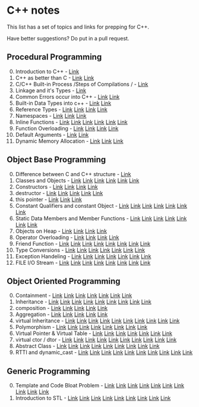 C++ notes
=============
This list has a set of topics and links for prepping for C++.

Have better suggestions? Do put in a pull request.

Procedural Programming
-------
0. Introduction to C++ - [Link](http://www.doc.ic.ac.uk/~wjk/C++Intro/RobMillerL1.html#S1-2)  
0. C++ as better than C - [Link](http://www1.gantep.edu.tr/~bingul/seminar/c_vs_c++/c_vs_c++.pdf)  [Link](https://en.wikipedia.org/wiki/C%2B%2B)  
0. C/C++ Built-in Process /Steps of Compilations / - [Link](http://faculty.ycp.edu/~dhovemey/spring2011/cs320/lecture/lecture27.html)  
0. Linkage and it's Types - [Link](http://msdn.microsoft.com/en-us/library/0yw6at8e.aspx)  
0. Common Errors occur into C++ - [Link](http://ace.cs.ohiou.edu/new_users/error.html)  [Link](https://sites.google.com/site/techmasters03/c-programming/debug-common-errors-in-c-c)  
0. Built-in Data Types into c++ - [Link](http://www.programming-core.com/2012/03/c-data-types.html)  [Link](http://msdn.microsoft.com/en-us/library/s3f49ktz(v=vs.71).aspx)  
0. Reference Types - [Link](http://stackoverflow.com/questions/57483/what-are-the-differences-between-pointer-variable-and-reference-variable-in-c)  [Link](http://www.cplusplus.com/articles/ENywvCM9/)  [Link](http://www.informit.com/articles/article.aspx?p=1875237)  [Link](http://www.cprogramming.com/tutorial/references.html)  
0. Namespaces - [Link](http://artins.org/ben/software/mactechgrp-artin-cpp-namespaces.pdf)  [Link](http://msdn.microsoft.com/en-IN/library/5cb46ksf.aspx)  [Link](http://publib.boulder.ibm.com/infocenter/lnxpcomp/v8v101/index.jsp?topic=%2Fcom.ibm.xlcpp8l.doc%2Flanguage%2Fref%2Funnamed_namespaces.htm)  
0. Inline Functions - [Link](http://www.glenmccl.com/bett_007.htm)  [Link](http://yosefk.com/c++fqa/inline.html)  [Link](http://www.byte-notes.com/inline-function-advantages)  [Link](http://www.programmerinterview.com/index.php/c-cplusplus/inline-vs-macro/)  [Link](http://www.codeproject.com/Questions/491952/InlineplusfunctionsplusC-2b-2b)  [Link](http://www.learncpp.com/cpp-tutorial/75-inline-functions/)  
0. Function Overloading - [Link](http://en.wikipedia.org/wiki/Function_overloading)  [Link](http://www.learncpp.com/cpp-tutorial/76-function-overloading/)  [Link](http://msdn.microsoft.com/en-IN/library/5dhe1hce(v=vs.80).aspx)  [Link](http://www.functionx.com/cppcli/functions/Lesson02b.htm)  
0. Default Arguments - [Link](http://msdn.microsoft.com/en-IN/library/91563f79(v=vs.71).aspx)  [Link](http://en.wikipedia.org/wiki/Default_argument)  
0. Dynamic Memory Allocation - [Link](http://www.cplusplus.com/doc/tutorial/dynamic/)  [Link](http://www.tutorialspoint.com/cplusplus/cpp_dynamic_memory.htm)  [Link](http://www.cs.wustl.edu/~schmidt/PDF/C++-mem-mgnt4.pdf)  

Object Base Programming
-------
0. Difference between C and C++ structure - [Link](http://www.durofy.com/programming/10-major-differences-between-c-and-c/)  
0. Classes and Objects - [Link](http://pages.cs.wisc.edu/~hasti/cs368/CppTutorial/NOTES/CLASSES-INTRO.html)  [Link](http://msdn.microsoft.com/en-IN/library/w5c4hyx3.aspx)  [Link](http://www.tutorialspoint.com/cplusplus/cpp_classes_objects.htm)  [Link](http://www.cplusplus.com/doc/tutorial/classes/)  [Link](http://www.objs.com/x3h7/cplus.htm)  [Link](http://msdn.microsoft.com/en-IN/library/f1h35k32(v=vs.71).aspx)  
0. Constructors - [Link](http://ecomputernotes.com/cpp/classes-in-c/what-is-constructors-type-of-constructors)  [Link](http://www.codeproject.com/Articles/290693/Static-Constructor-in-Cplusplus)  [Link](http://msdn.microsoft.com/en-us/library/s16xw1a8.aspx)  [Link](http://www.mycplus.com/tutorials/cplusplus-programming-tutorials/constructors/)  
0. destructor - [Link](http://www.cplusplus.com/forum/beginner/32104/)  [Link](http://en.wikipedia.org/wiki/Destructor_(computer_programming))  [Link](http://msdn.microsoft.com/en-IN/library/6t4fe76c(v=vs.80).aspx)  [Link](http://stackoverflow.com/questions/461203/when-to-use-virtual-destructors)  [Link](http://www.programmerinterview.com/index.php/c-cplusplus/virtual-destructors/)  
0. this pointer - [Link](http://www.geeksforgeeks.org/this-pointer-in-c/)  [Link](http://www.learncpp.com/cpp-tutorial/87-the-hidden-this-pointer/)  [Link](http://msdn.microsoft.com/en-us/library/y0dddwwd(v=vs.80).aspx)  
0. Constant Qualifiers and constant Object - [Link](http://en.wikipedia.org/wiki/Const-correctness)  [Link](http://carlo17.home.xs4all.nl/cpp/const.qualifier.html)  [Link](http://c2.com/cgi/wiki?ConstQualifier)  [Link](http://msdn.microsoft.com/en-IN/library/888bfst6(v=vs.80).aspx)  [Link](http://msdn.microsoft.com/en-IN/library/bz6at95h(v=vs.80).aspx)  [Link](http://forums.devshed.com/c-programming-42/passing-const-as-this-argument-of-discards-qualifiers-381592.html)  [Link](http://www.possibility.com/Cpp/const.html)  
0. Static Data Members and Member Functions - [Link](http://oopweb.com/CPP/Documents/CPPAnnotations/Volume/cplusplus10.html)  [Link](http://msdn.microsoft.com/en-IN/library/b1b5y48f(v=vs.80).aspx)  [Link](http://newtonapples.com/static-data-members-member-functions-in-cpp/)  [Link](http://www.parashift.com/c++-faq/static-init-order-on-first-use-members.html)  [Link](http://www.tutorialspoint.com/cplusplus/cpp_static_members.htm)  [Link](http://www.linuxtopia.org/online_books/programming_books/thinking_in_c++/Chapter10_021.html)  [Link](http://www.cs.earlham.edu/~jrogers/classes/C++/cplusplus09.html)  
0. Objects on Heap - [Link](http://www-numi.fnal.gov/computing/minossoft/releases/R2.2/WebDocs/Companion/first_steps/stack_and_heap.html)  [Link](http://stackoverflow.com/questions/1598397/array-of-objects-on-stack-and-heap)  [Link](http://stackoverflow.com/questions/10157122/object-creation-on-the-stack-heap)  [Link](http://stackoverflow.com/questions/10157122/object-creation-on-the-stack-heap)  
0. Operator Overloading - [Link](http://www.cplusplus.com/doc/tutorial/classes2/)  [Link](http://courses.cms.caltech.edu/cs11/material/cpp/donnie/cpp-ops.html)  [Link](http://msdn.microsoft.com/en-IN/library/5tk49fh2(v=vs.80).aspx)  [Link](http://www.learncpp.com/cpp-tutorial/98-overloading-the-subscript-operator/)  
0. Friend Function - [Link](http://msdn.microsoft.com/en-us/library/h2x4fzdz(v=vs.80).aspx)  [Link](http://www.cplusplus.com/doc/tutorial/inheritance/)  [Link](http://www.cprogramming.com/tutorial/friends.html)  [Link](http://www.exforsys.com/tutorials/c-plus-plus/c-plus-plus-friend-functions.html)  [Link](http://www.codingunit.com/cplusplus-tutorial-friend-function-and-friend-class)  [Link](http://www.learncpp.com/cpp-tutorial/813-friend-functions-and-classes/)  [Link](http://www.tutorialspoint.com/cplusplus/cpp_friend_functions.htm)  [Link](http://www.programiz.com/cpp-programming/friend-function-class)  
0. Type Conversions - [Link](http://www.doc.ic.ac.uk/lab/cplus/c++.rules/chap13.html)  [Link](http://www.cplusplus.com/doc/tutorial/typecasting/)  [Link](http://en.wikipedia.org/wiki/Type_conversion)  [Link](http://msdn.microsoft.com/en-us/library/hh279667.aspx)  [Link](http://msdn.microsoft.com/en-IN/library/0t2cwh7y(v=vs.80).aspx)  [Link](http://www.geeksforgeeks.org/catch-block-and-type-conversion-in-c/)  [Link](http://schashr.wordpress.com/c-advanced-concepts/)  
0. Exception Handeling - [Link](http://www.cplusplus.com/doc/tutorial/exceptions/)  [Link](http://www.tutorialspoint.com/cplusplus/cpp_exceptions_handling.htm)  [Link](http://msdn.microsoft.com/en-us/library/4t3saedz.aspx)  [Link](http://www.functionx.com/cpp/Lesson18.htm)  [Link](http://www.learncpp.com/cpp-tutorial/152-basic-exception-handling/)  [Link](http://www.tenouk.com/download/pdf/Module21.pdf)  [Link](http://msdn.microsoft.com/en-us/library/vstudio/hh279678.aspx)  
0. FILE I/O Stream - [Link](http://www.cplusplus.com/doc/tutorial/files/)  [Link](http://www.cs.hmc.edu/~geoff/classes/hmc.cs070.200109/notes/io.html)  [Link](http://www.cs.rochester.edu/~nelson/courses/csc_173/review/CppFileIo.html)  [Link](http://courses.cs.vt.edu/cs2604/fall02/binio.html)  [Link](http://www.compsci.hunter.cuny.edu/~sweiss/resources/fileIO.pdf)  [Link](http://courses.cs.vt.edu/cs1044/Notes/C04.IO.pdf)  [Link](http://pages.cs.wisc.edu/~hasti/cs368/CppTutorial/NOTES/IO.html)  [Link](http://www.umich.edu/~eecs381/handouts/filestreams.pdf)  

Object Oriented Programming
-------
0. Containment - [Link](http://www.cplusplus.com/forum/general/42852/)  [Link](https://sites.google.com/site/gbswebportfolio/projects/c-composition-example)  [Link](http://www.learncpp.com/cpp-tutorial/102-composition/)  [Link](http://en.wikipedia.org/wiki/Object_composition)  [Link](http://en.wikipedia.org/wiki/Composition_over_inheritance)  [Link](http://www.codeguru.com/cpp/com-tech/atl/article.php/c3579/Containment-and-Aggregation.htm)  [Link](http://www.go4expert.com/articles/association-aggregation-composition-t17264/)  
0. Inheritance - [Link](http://www.cplusplus.com/doc/tutorial/inheritance/)  [Link](http://en.wikipedia.org/wiki/Virtual_inheritance)  [Link](http://en.wikibooks.org/wiki/C%2B%2B_Programming/Classes/Inheritance)  [Link](http://ecomputernotes.com/cpp/inheritance/what-is-inheritance-type-of-inheritance)  [Link](http://www.cs.ust.hk/~dekai/library/ECKEL_Bruce/TICPP-2nd-ed-Vol-one/TICPP-2nd-ed-Vol-one-html/Chapter14.html)  [Link](http://max.berger.name/teaching/s06/ch13.jsp)  [Link](http://www.tutorialspoint.com/cplusplus/cpp_inheritance.htm)  [Link](http://www.csse.monash.edu.au/~jonmc/CSE2305/Topics/05.09.Inheritance/html/text.html)  [Link](http://nccastaff.bmth.ac.uk/hncharif/CA1/lecture4.pdf)  
0. composition - [Link](http://www.functionx.com/cpp/Lesson27.htm)  [Link](http://www.learncpp.com/cpp-tutorial/102-composition/)  [Link](http://www.cs.ust.hk/~dekai/library/ECKEL_Bruce/TICPP-2nd-ed-Vol-one/TICPP-2nd-ed-Vol-one-html/Chapter14.html)  [Link](http://www.artima.com/designtechniques/compoinhP.html)  [Link](http://javapapers.com/oops/association-aggregation-composition-abstraction-generalization-realization-dependency/)  
0. Aggregation - [Link](http://www.codeproject.com/Articles/17455/Aggregation-explained)  [Link](http://dos.iitm.ac.in/OOSD_Material/Basic%20Concepts/Basic%20Concepts%20Of%20OO/aggregation.htm)  [Link](http://bcaq.blogspot.in/2013/02/what-is-object-aggregation-explain.html)  [Link](http://people.cs.vt.edu/~kafura/cs2704/aggregation.html)  [Link](http://msdn.microsoft.com/en-us/library/gg663540.aspx)  
0. virtual Inheritance - [Link](http://www.cprogramming.com/tutorial/virtual_inheritance.html)  [Link](http://www.parashift.com/c++-faq/multiple-inheritance.html)  [Link](http://yosefk.com/c++fqa/inheritance-multiple.html)  [Link](http://www.cplusplus.com/forum/general/1420/)  [Link](http://stackoverflow.com/questions/5910301/what-is-virtual-inheritance-in-c)  [Link](http://blog.emptycrate.com/node/425)  [Link](http://www.cplusplus.com/forum/general/18032/)  [Link](http://www.cs.rit.edu/~mjh/docs/c++-faq/multiple-inheritance.html)  [Link](http://www.learncpp.com/cpp-tutorial/118-virtual-base-classes/)  [Link](http://it.toolbox.com/wiki/index.php/What_is_virtual_inheritance_and_how_is_it_used%3F)  
0. Polymorphism - [Link](http://www.tutorialspoint.com/cplusplus/cpp_polymorphism.htm)  [Link](http://www.cs.bu.edu/teaching/cpp/polymorphism/intro/)  [Link](http://www.cplusplus.com/doc/tutorial/polymorphism/)  [Link](http://www.catonmat.net/blog/cpp-polymorphism/)  [Link](http://vapvarun.com/study/softE/mcgraw%20hill%20-%20oop%20demystified/8170final/lib0025.html)  [Link](http://www.fayewilliams.com/2011/07/27/polymorphism-example-in-c/)  [Link](http://stackoverflow.com/questions/9147521/can-someone-explain-the-benefits-of-polymorphism)  [Link](http://easycplusplus.com/cpp/cpptutorial30a.html)  
0. Virtual Pointer & Virtual Table - [Link](http://www.phpcompiler.org/articles/virtualinheritance.html)  [Link](http://www.dreamincode.net/forums/topic/45816-detail-about-how-vptr-and-virtual-table-works/)  [Link](http://www.programmerinterview.com/index.php/c-cplusplus/how-vtables-work/)  [Link](http://www.eventhelix.com/realtimemantra/basics/comparingcppandcperformance2.htm#.UYuHzLVTAZw)  [Link](http://www.daniweb.com/software-development/cpp/threads/113056/detail-about-how-vptr-and-virtual-table-works)  [Link](http://stackoverflow.com/questions/5868431/what-is-the-structure-of-virtual-tables-in-c)  [Link](http://social.msdn.microsoft.com/forums/en-US/vclanguage/thread/6ca78113-4a0e-497a-b17c-117dc46a838d)  
0. virtual ctor / dtor - [Link](http://www.cplusplus.com/forum/beginner/60561/)  [Link](http://gcc.gnu.org/onlinedocs/gcc/C_002b_002b-Dialect-Options.html)  [Link](http://stackoverflow.com/questions/14184341/c-constructor-destructor-inheritance)  [Link](http://stackoverflow.com/questions/461203/when-to-use-virtual-destructors)  [Link](http://www.gotw.ca/gotw/031.htm)  [Link](http://msdn.microsoft.com/en-us/magazine/cc163897.aspx)  [Link](http://www.stroustrup.com/bs_faq2.html)  [Link](http://www.artima.com/cppsource/nevercall.html)  [Link](http://www.parashift.com/c++-faq/virtual-functions.html)  [Link](https://www.securecoding.cert.org/confluence/display/java/MET05-J.+Ensure+that+constructors+do+not+call+overridable+methods)  
0. Abstract Class - [Link](http://msdn.microsoft.com/en-us/library/c8whxhf1.aspx)  [Link](http://en.wikibooks.org/wiki/C%2B%2B_Programming/Classes/Abstract_Classes/Pure_Abstract_Classes)  [Link](http://login2win.blogspot.in/2008/05/c-abstract-base-class.html)  [Link](http://www.devx.com/tips/Tip/25056)  [Link](http://www.functionx.com/cppcli/examples/abstractclass.htm)  [Link](http://www.codingunit.com/cplusplus-tutorial-polymorphism-and-abstract-base-class)  [Link](http://en.wikibooks.org/wiki/C%2B%2B_Programming/Classes/Abstract_Classes/Pure_Abstract_Classes)  [Link](http://herbert.the-little-red-haired-girl.org/en/prgmsc2/docs/part2e.pdf)  [Link](http://www.objectmentor.com/resources/articles/abcpvf.pdf)  
0. RTTI and dynamic_cast - [Link](http://en.wikipedia.org/wiki/Run-time_type_information)  [Link](http://www.codingunit.com/cplusplus-tutorial-typecasting-part-2-rtti-dynamic_cast-typeid-and-type_info)  [Link](http://en.wikibooks.org/wiki/C%2B%2B_Programming/RTTI)  [Link](http://www.bogotobogo.com/cplusplus/dynamic_cast.php)  [Link](http://www.tenouk.com/download/pdf/Module22.pdf)  [Link](http://mindless-area.blogspot.in/2013/01/reimplementation-of-dynamiccast-in-c.html)  [Link](http://msdn.microsoft.com/en-IN/library/b2ay8610.aspx)  [Link](http://stdcxx.apache.org/doc/stdlibug/38-5.html)  [Link](http://www.two-sdg.demon.co.uk/curbralan/papers/RTTI.html)  [Link](http://www.scribd.com/doc/7182915/rtti)  

Generic Programming
-------
0. Template and Code Bloat Problem - [Link](http://www.cplusplus.com/doc/tutorial/templates/)  [Link](http://en.wikipedia.org/wiki/Template_(C%2B%2B))  [Link](http://ultra.sdk.free.fr/docs/DxO/C++%20Templates%20The%20Complete%20Guide.pdf)  [Link](http://www.programmerinterview.com/index.php/c-cplusplus/function-templates-in-c-example/)  [Link](http://msdn.microsoft.com/en-IN/library/y097fkab.aspx)  [Link](https://sites.google.com/site/assignmentssolved/mca/semester2/mc0066/19)  [Link](http://www.codersource.net/C/CTutorialonTemplates/CClassTemplates.aspx)  [Link](http://www.codeproject.com/Articles/257589/An-Idiots-Guide-to-Cplusplus-Templates-Part-1)  [Link](http://www.tutorialspoint.com/cplusplus/cpp_templates.htm)  [Link](http://www.codeproject.com/Articles/268849/An-Idiots-Guide-to-Cplusplus-Templates-Part-2)  
0. Introduction to STL - [Link](http://www.tenouk.com/Module24.html)  [Link](http://www.eng.cam.ac.uk/help/tpl/talks/C++.html)  [Link](http://www.sgi.com/tech/stl/stl_introduction.html)  [Link](http://en.kioskea.net/faq/29227-introduction-to-stl-standard-template-library-in-c)  [Link](http://cs.stmarys.ca/~porter/csc/ref/stl/tutorial_intro.html)  [Link](http://www.codeproject.com/Articles/563/An-Introductory-STL-tutorial)  [Link](http://www.mochima.com/tutorials/STL.html)  [Link](http://cs.brown.edu/~jak/proglang/cpp/stltut/tut.html)  [Link](http://www.yolinux.com/TUTORIALS/LinuxTutorialC++STL.html)  

